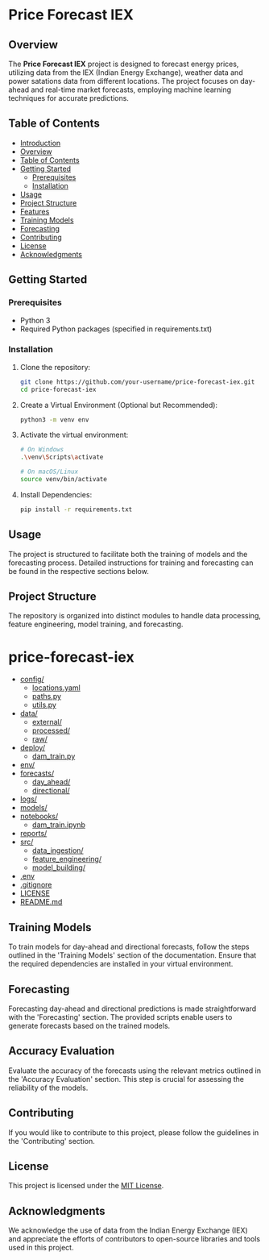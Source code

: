 # Price Forecast IEX

## Overview

The **Price Forecast IEX** project is designed to forecast energy prices, utilizing data from the IEX (Indian Energy Exchange), weather data and power satations data from different locations. The project focuses on day-ahead and real-time market forecasts, employing machine learning techniques for accurate predictions.

## Table of Contents

- [Introduction](#price-forecast-iex)
- [Overview](#overview)
- [Table of Contents](#table-of-contents)
- [Getting Started](#getting-started)
  - [Prerequisites](#prerequisites)
  - [Installation](#installation)
- [Usage](#usage)
- [Project Structure](#project-structure)
- [Features](#features)
- [Training Models](#training-models)
- [Forecasting](#forecasting)
- [Contributing](#contributing)
- [License](#license)
- [Acknowledgments](#acknowledgments)

## Getting Started

### Prerequisites

- Python 3
- Required Python packages (specified in requirements.txt)

### Installation

1. Clone the repository:

   ```bash
   git clone https://github.com/your-username/price-forecast-iex.git
   cd price-forecast-iex

2. Create a Virtual Environment (Optional but Recommended):

   ```bash
   python3 -m venv env

3. Activate the virtual environment:

   ```bash
   # On Windows
   .\venv\Scripts\activate

   # On macOS/Linux
   source venv/bin/activate  

4. Install Dependencies:

   ```bash
   pip install -r requirements.txt

## Usage

The project is structured to facilitate both the training of models and the forecasting process. Detailed instructions for training and forecasting can be found in the respective sections below.

## Project Structure

The repository is organized into distinct modules to handle data processing, feature engineering, model training, and forecasting. 

# price-forecast-iex

* [config/](./config)
  * [locations.yaml](./config/locations.yaml)
  * [paths.py](./config/paths.py)
  * [utils.py](./config/utils.py)
* [data/](./data)
  * [external/](./data/external)
  * [processed/](./data/processed)
  * [raw/](./data/raw)
* [deploy/](./deploy)
  * [dam_train.py](./deploy/dam_train.py)
* [env/](./env)
* [forecasts/](./forecasts)
  * [day_ahead/](./forecasts/day_ahead)
  * [directional/](./forecasts/directional)
* [logs/](./logs)
* [models/](./models)
* [notebooks/](./notebooks)
  * [dam_train.ipynb](./notebooks/dam_train.ipynb)
* [reports/](./reports)
* [src/](./src)
  * [data_ingestion/](./src/data_ingestion)
  * [feature_engineering/](./src/feature_engineering)
  * [model_building/](./src/model_building)
* [.env](./.env)
* [.gitignore](./.gitignore)
* [LICENSE](./LICENSE)
* [README.md](./README.md)


## Training Models

To train models for day-ahead and directional forecasts, follow the steps outlined in the 'Training Models' section of the documentation. Ensure that the required dependencies are installed in your virtual environment.

## Forecasting

Forecasting day-ahead and directional predictions is made straightforward with the 'Forecasting' section. The provided scripts enable users to generate forecasts based on the trained models.

## Accuracy Evaluation

Evaluate the accuracy of the forecasts using the relevant metrics outlined in the 'Accuracy Evaluation' section. This step is crucial for assessing the reliability of the models.

## Contributing

If you would like to contribute to this project, please follow the guidelines in the 'Contributing' section.

## License

This project is licensed under the [MIT License](LICENSE).

## Acknowledgments

We acknowledge the use of data from the Indian Energy Exchange (IEX) and appreciate the efforts of contributors to open-source libraries and tools used in this project.
